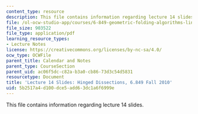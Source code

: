 ```yaml
---
content_type: resource
description: This file contains information regarding lecture 14 slides.
file: /ol-ocw-studio-app/courses/6-849-geometric-folding-algorithms-linkages-origami-polyhedra-fall-2012/5b2517a4d100dce5add63dc1a6f6999e_MIT6_849F12_slidesL14.pdf
file_size: 903522
file_type: application/pdf
learning_resource_types:
- Lecture Notes
license: https://creativecommons.org/licenses/by-nc-sa/4.0/
ocw_type: OCWFile
parent_title: Calendar and Notes
parent_type: CourseSection
parent_uid: ac06f5dc-c82a-b3a0-cb86-73d3c54d5831
resourcetype: Document
title: 'Lecture 14 Slides: Hinged Dissections, 6.849 Fall 2010'
uid: 5b2517a4-d100-dce5-add6-3dc1a6f6999e
---
```

This file contains information regarding lecture 14 slides.